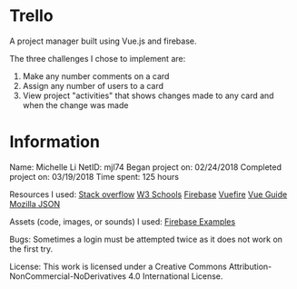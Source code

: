 # Trello

A project manager built using Vue.js and firebase. 

The three challenges I chose to implement are: 
1. Make any number comments on a card
2. Assign any number of users to a card
3. View project "activities" that shows changes made to any card and when the change was made

# Information
Name: Michelle Li
NetID: mjl74
Began project on: 02/24/2018
Completed project on: 03/19/2018
Time spent: 125 hours

Resources I used:
[Stack overflow](https://stackoverflow.com/questions/16260256/jquery-click-function-not-working-when-click-on-image)
[W3 Schools](https://www.w3schools.com/howto/howto_css_modal_images.asp)
[Firebase](https://firebase.google.com/docs/reference/js/firebase.database.DataSnapshot)
[Vuefire](https://alligator.io/vuejs/vuefire-firebase/)
[Vue Guide](https://vuejs.org/v2/guide/)
[Mozilla JSON](https://developer.mozilla.org/en-US/docs/Learn/JavaScript/Objects/JSON)


Assets (code, images, or sounds) I used:
[Firebase Examples](https://github.com/duke-compsci290-spring2018/example_firebase.git)

Bugs:
Sometimes a login must be attempted twice as it does not work on the first try. 

License: This work is licensed under a Creative Commons Attribution-NonCommercial-NoDerivatives 4.0 International License.